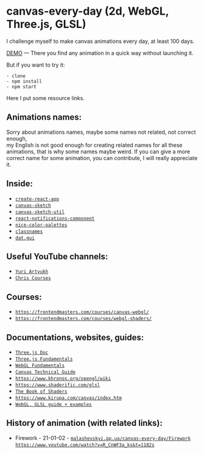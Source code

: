 # canvas-every-day (2d, WebGL, Three.js, GLSL)
I challenge myself to make canvas animations every day, at least 100 days.

[DEMO](https://fir-images-fad02.web.app/) — There you find any animation in a quick way without launching it.

But if you want to try it:
```
- clone
- npm install
- npm start
```
Here I put some resource links.

## Animations names:
Sorry about animations names, maybe some names not related, not correct enough, </br> my English is not good enough for creating related names for all these animations, that is why some names maybe weird.
If you can give a more correct name for some animation, you can contribute, I will really appreciate it.

## Inside:
- [`create-react-app`](https://github.com/facebook/create-react-app)
- [`canvas-sketch`](https://github.com/mattdesl/canvas-sketch)
- [`canvas-sketch-util`](https://github.com/mattdesl/canvas-sketch-util)
- [`react-notifications-component`](https://github.com/teodosii/react-notifications-component)
- [`nice-color-palettes`](https://github.com/Jam3/nice-color-palettes)
- [`classnames`](https://github.com/JedWatson/classnames)
- [`dat.gui`](https://github.com/dataarts/dat.gui)

## Useful YouTube channels:
- [`Yuri Artyukh`](https://www.youtube.com/user/flintyara/videos)
- [`Chris Courses`](https://www.youtube.com/c/ChrisCourses/videos)

## Courses:
- [`https://frontendmasters.com/courses/canvas-webgl/`](https://frontendmasters.com/courses/canvas-webgl/)
- [`https://frontendmasters.com/courses/webgl-shaders/`](https://frontendmasters.com/courses/webgl-shaders/)

## Documentations, websites, guides:
- [`Three.js Doc`](https://threejs.org/docs/index.html#manual/en/introduction/Creating-a-scene)
- [`Three.js Fundamentals`](https://threejsfundamentals.org/)
- [`WebGL Fundamentals`](https://webglfundamentals.org/)
- [`Canvas Technical Guide`](https://docs.unrealengine.com/udk/Three/CanvasTechnicalGuide.html)
- [`https://www.khronos.org/opengl/wiki`](https://www.khronos.org/opengl/wiki)
- [`https://www.shaderific.com/glsl`](https://www.shaderific.com/glsl)
- [`The Book of Shaders`](https://thebookofshaders.com/)
- [`https://www.kirupa.com/canvas/index.htm`](https://www.kirupa.com/canvas/index.htm)
- [`WebGL, GLSL guide + examples`](https://webglsamples.org/google-io/2011/index.html)

## History of animation (with related links):
- Firework - 21-01-02 - [`malashevskyi.pp.ua/canvas-every-day/Firework`](https://malashevskyi.pp.ua/canvas-every-day/Firework) </br> [`https://www.youtube.com/watch?v=R_CnWF3a_ks&t=1182s`](https://www.youtube.com/watch?v=R_CnWF3a_ks&t=1182s)










